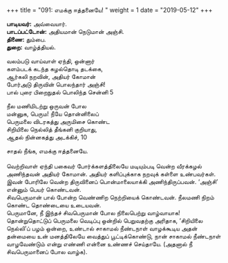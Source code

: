 ﻿+++
title = "091: எமக்கு ஈத்தனையே!  "
weight = 1
date = "2019-05-12"
+++

**பாடியவர்:** அவ்வையார்.  
**பாடப்பட்டோன்:** அதியமான் நெடுமான் அஞ்சி.  
**திணை:** தும்பை.  
**துறை:** வாழ்த்தியல்.  
  
வலம்படு வாய்வாள் ஏந்தி, ஒன்னார்  
களம்படக் கடந்த கழல்தொடி தடக்கை,  
ஆர்கலி நறவின், அதியர் கோமான்  
போர்அடு திருவின் பொலந்தார் அஞ்சி!  
பால் புரை பிறைநுதல் பொலிந்த சென்னி 5  
  
நீல மணிமிடற்று ஒருவன் போல  
மன்னுக, பெரும! நீயே தொன்னிலைப்  
பெருமலை விடரகத்து அருமிசை கொண்ட  
சிறியிலை நெல்லித் தீங்கனி குறியாது,  
ஆதல் நின்னகத்து அடக்கிச், 10  
  
சாதல் நீங்க, எமக்கு ஈத்தனையே.  
   
வெற்றிவாள் ஏந்தி பகைவர் போர்க்களத்திலையே மடியும்படி வென்ற வீரக்கழல் அணிந்தவன் அதியர் கோமான். அதியர் களிப்புக்காக நறவுக் கள்ளை உண்பவர்கள். இவன் போரிலே வென்ற திருவினைப் பொன்மாலையாக்கி அணிந்திருப்பவன். ‘அஞ்சி’ என்னும் பெயர் கொண்டவன்.  
சிவபெருமான் பால் போன்ற வெண்ணிற நெற்றியைக் கொண்டவன். நீலமணி நிறம் கொண்ட தொண்டையை உடையவன்.  
பெருமானே, நீ இந்தச் சிவபெருமான் போல நிலைபெற்று வாழ்வாயாக!  
தொன்றுதொட்டுப் பெருமலை வெடிப்பு ஒன்றில் பெறுவதற்கு அரிதாக, ‘சிறியிலை நெல்லி’ப் பழம் ஒன்றை, உண்டால் சாகாமல் நீண்டநாள் வாழக்கூடிய அதன் தன்மையை உன் மனத்திலேயே வைத்துப் பூட்டிக்கொண்டு, நான் சாகாமல் நீண்டநாள் வாழவேண்டும் என்று எண்ணி என்னை உண்ணச் செய்தாயே. (அதனால் நீ சிவபெருமானைப் போல வாழ்க).  
